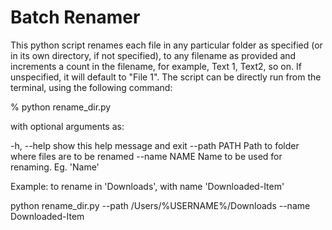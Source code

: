 # Batch Renamer

This python script renames each file in any particular folder as specified (or in its own directory, if not specified), to any filename as provided and increments a count in the filename, for example, Text 1, Text2, so on. If unspecified, it will default to "File 1". The script can be directly run from the terminal, using the following command:

 % python rename_dir.py
 
with optional arguments as:

  -h, --help   show this help message and exit
  --path PATH  Path to folder where files are to be renamed
  --name NAME  Name to be used for renaming. Eg. 'Name'
  

Example: to rename in 'Downloads', with name 'Downloaded-Item'

python rename_dir.py --path /Users/%USERNAME%/Downloads --name Downloaded-Item

